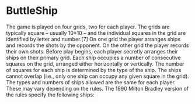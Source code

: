 # ButtleShip
The game is played on four grids, two for each player. The grids are typically square – usually 10×10 – and the individual squares in the grid are identified by letter and number.[7] On one grid the player arranges ships and records the shots by the opponent. On the other grid the player records their own shots.  Before play begins, each player secretly arranges their ships on their primary grid. Each ship occupies a number of consecutive squares on the grid, arranged either horizontally or vertically. The number of squares for each ship is determined by the type of the ship. The ships cannot overlap (i.e., only one ship can occupy any given square in the grid). The types and numbers of ships allowed are the same for each player. These may vary depending on the rules.  The 1990 Milton Bradley version of the rules specify the following ships:
